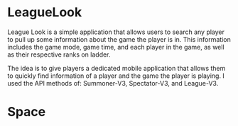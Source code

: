 # LeagueLook

League Look is a simple application that allows users to search any player to pull up some information about the game the player is in. This information includes the game mode, game time, and each player in the game, as well as their respective ranks on ladder.

The idea is to give players a dedicated mobile application that allows them to quickly find information of a player and the game the player is playing. I used the API methods of: Summoner-V3, Spectator-V3, and League-V3.

# Space